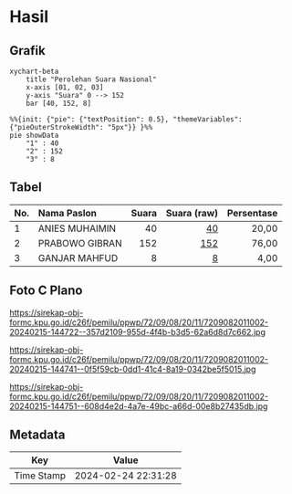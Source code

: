 # Hasil

## Grafik

```mermaid
xychart-beta
    title "Perolehan Suara Nasional"
    x-axis [01, 02, 03]
    y-axis "Suara" 0 --> 152
    bar [40, 152, 8]
```

```mermaid
%%{init: {"pie": {"textPosition": 0.5}, "themeVariables": {"pieOuterStrokeWidth": "5px"}} }%%
pie showData
    "1" : 40
    "2" : 152
    "3" : 8
```

## Tabel

| No. | Nama Paslon    | Suara | Suara (raw) | Persentase |
|:--- |:-------------- | -----:| -----------:| ----------:|
| 1   | ANIES MUHAIMIN | 40    | [40][p-1]   | 20,00      |
| 2   | PRABOWO GIBRAN | 152   | [152][p-2]  | 76,00      |
| 3   | GANJAR MAHFUD  | 8     | [8][p-3]    | 4,00       |


[p-1]: https://github.com/gigit-pemilu/pemilu-2024/blob/main/pilpres/hitung-suara/sub/72-sulawesi-tengah/sub/09-tojo-una-una/sub/08-tojo/sub/2011-podi/sub/002-tps/sub/paslon-1.txt
[p-2]: https://github.com/gigit-pemilu/pemilu-2024/blob/main/pilpres/hitung-suara/sub/72-sulawesi-tengah/sub/09-tojo-una-una/sub/08-tojo/sub/2011-podi/sub/002-tps/sub/paslon-2.txt
[p-3]: https://github.com/gigit-pemilu/pemilu-2024/blob/main/pilpres/hitung-suara/sub/72-sulawesi-tengah/sub/09-tojo-una-una/sub/08-tojo/sub/2011-podi/sub/002-tps/sub/paslon-3.txt

## Foto C Plano

https://sirekap-obj-formc.kpu.go.id/c26f/pemilu/ppwp/72/09/08/20/11/7209082011002-20240215-144722--357d2109-955d-4f4b-b3d5-62a6d8d7c662.jpg

https://sirekap-obj-formc.kpu.go.id/c26f/pemilu/ppwp/72/09/08/20/11/7209082011002-20240215-144741--0f5f59cb-0dd1-41c4-8a19-0342be5f5015.jpg

https://sirekap-obj-formc.kpu.go.id/c26f/pemilu/ppwp/72/09/08/20/11/7209082011002-20240215-144751--608d4e2d-4a7e-49bc-a66d-00e8b27435db.jpg


## Metadata

| Key        | Value               |
| ---------- | ------------------- |
| Time Stamp | 2024-02-24 22:31:28 |



